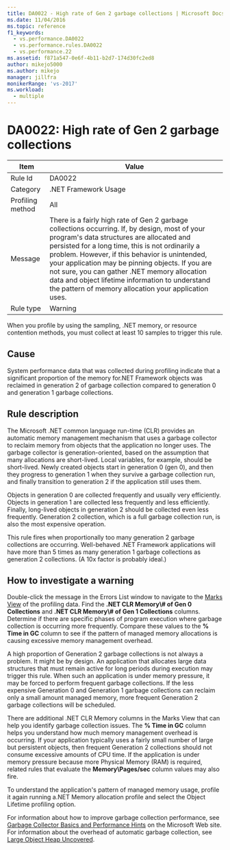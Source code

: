```yaml
---
title: DA0022 - High rate of Gen 2 garbage collections | Microsoft Docs
ms.date: 11/04/2016
ms.topic: reference
f1_keywords: 
  - vs.performance.DA0022
  - vs.performance.rules.DA0022
  - vs.performance.22
ms.assetid: f871a547-0e6f-4b11-b2d7-174d30fc2ed8
author: mikejo5000
ms.author: mikejo
manager: jillfra
monikerRange: 'vs-2017'
ms.workload: 
  - multiple
---
```

# DA0022: High rate of Gen 2 garbage collections

|Item|Value|
|-|-|
|Rule Id|DA0022|
|Category|.NET Framework Usage|
|Profiling method|All|
|Message|There is a fairly high rate of Gen 2 garbage collections occurring. If, by design, most of your program's data structures are allocated and persisted for a long time, this is not ordinarily a problem. However, if this behavior is unintended, your application may be pinning objects. If you are not sure, you can gather .NET memory allocation data and object lifetime information to understand the pattern of memory allocation your application uses.|
|Rule type|Warning|

 When you profile by using the sampling, .NET memory, or resource contention methods, you must collect at least 10 samples to trigger this rule.

## Cause
 System performance data that was collected during profiling indicate that a significant proportion of the memory for.NET Framework objects was reclaimed in generation 2 of garbage collection compared to generation 0 and generation 1 garbage collections.

## Rule description
 The Microsoft .NET common language run-time (CLR) provides an automatic memory management mechanism that uses a garbage collector to reclaim memory from objects that the application no longer uses. The garbage collector is generation-oriented, based on the assumption that many allocations are short-lived. Local variables, for example, should be short-lived. Newly created objects start in generation 0 (gen 0), and then they progress to generation 1 when they survive a garbage collection run, and finally transition to generation 2 if the application still uses them.

 Objects in generation 0 are collected frequently and usually very efficiently. Objects in generation 1 are collected less frequently and less efficiently. Finally, long-lived objects in generation 2 should be collected even less frequently. Generation 2 collection, which is a full garbage collection run, is also the most expensive operation.

 This rule fires when proportionally too many generation 2 garbage collections are occurring. Well-behaved .NET Framework applications will have more than 5 times as many generation 1 garbage collections as generation 2 collections. (A 10x factor is probably ideal.)

## How to investigate a warning
 Double-click the message in the Errors List window to navigate to the [Marks View](../profiling/marks-view.md) of the profiling data. Find the **.NET CLR Memory\\# of Gen 0 Collections** and **.NET CLR Memory\\# of Gen 1 Collections** columns. Determine if there are specific phases of program execution where garbage collection is occurring more frequently. Compare these values to the **% Time in GC** column to see if the pattern of managed memory allocations is causing excessive memory management overhead.

 A high proportion of Generation 2 garbage collections is not always a problem. It might be by design. An application that allocates large data structures that must remain active for long periods during execution may trigger this rule. When such an application is under memory pressure, it may be forced to perform frequent garbage collections. If the less expensive Generation 0 and Generation 1 garbage collections can reclaim only a small amount managed memory, more frequent Generation 2 garbage collections will be scheduled.

 There are additional .NET CLR Memory columns in the Marks View that can help you identify garbage collection issues. The **% Time in GC** column helps you understand how much memory management overhead is occurring. If your application typically uses a fairly small number of large but persistent objects, then frequent Generation 2 collections should not consume excessive amounts of CPU time. If the application is under memory pressure because more Physical Memory (RAM) is required, related rules that evaluate the **Memory\Pages/sec** column values may also fire.

 To understand the application's pattern of managed memory usage, profile it again running a.NET Memory allocation profile and select the Object Lifetime profiling option.

 For information about how to improve garbage collection performance, see [Garbage Collector Basics and Performance Hints](/previous-versions/dotnet/articles/ms973837(v=msdn.10)) on the Microsoft Web site. For information about the overhead of automatic garbage collection, see [Large Object Heap Uncovered](/archive/msdn-magazine/2008/june/clr-inside-out-large-object-heap-uncovered).